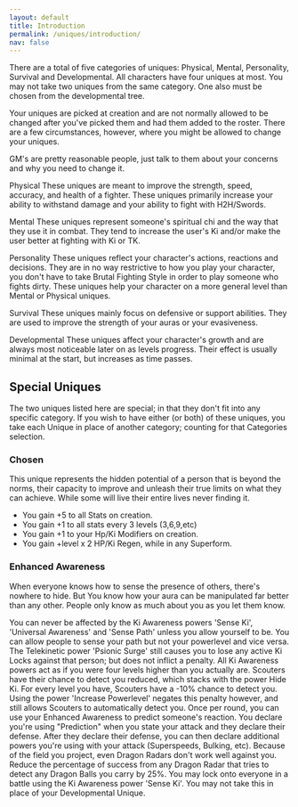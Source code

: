 ```yaml
---
layout: default
title: Introduction
permalink: /uniques/introduction/
nav: false
---
```


There are a total of five categories of uniques: Physical, Mental, Personality, Survival and Developmental. All characters have four uniques at most. You may not take two uniques from the same category. One also must be chosen from the developmental tree.

Your uniques are picked at creation and are not normally allowed to be changed after you've picked them and had them added to the roster. There are a few circumstances, however, where you might be allowed to change your uniques.

GM's are pretty reasonable people, just talk to them about your concerns and why you need to change it.

Physical
These uniques are meant to improve the strength, speed, accuracy, and health of a fighter. These uniques primarily increase your ability to withstand damage and your ability to fight with H2H/Swords.

Mental
These uniques represent someone's spiritual chi and the way that they use it in combat. They tend to increase the user's Ki and/or make the user better at fighting with Ki or TK.

Personality
These uniques reflect your character's actions, reactions and decisions. They are in no way restrictive to how you play your character, you don't have to take Brutal Fighting Style in order to play someone who fights dirty. These uniques help your character on a more general level than Mental or Physical uniques.

Survival
These uniques mainly focus on defensive or support abilities. They are used to improve the strength of your auras or your evasiveness.

Developmental
These uniques affect your character's growth and are always most noticeable later on as levels progress. Their effect is usually minimal at the start, but increases as time passes.

## Special Uniques
The two uniques listed here are special; in that they don't fit into any specific category. If you wish to have either (or both) of these uniques, you take each Unique in place of another category; counting for that Categories selection.

### Chosen
This unique represents the hidden potential of a person that is beyond the norms, their capacity to improve and unleash their true limits on what they can achieve. While some will live their entire lives never finding it.

* You gain +5 to all Stats on creation.
* You gain +1 to all stats every 3 levels (3,6,9,etc)
* You gain +1 to your Hp/Ki Modifiers on creation.
* You gain +level x 2 HP/Ki Regen, while in any Superform.

### Enhanced Awareness
When everyone knows how to sense the presence of others, there's nowhere to hide. But You know how your aura can be manipulated far better than any other. People only know as much about you as you let them know.

You can never be affected by the Ki Awareness powers 'Sense Ki', 'Universal Awareness' and 'Sense Path' unless you allow yourself to be.
You can allow people to sense your path but not your powerlevel and vice versa.
The Telekinetic power 'Psionic Surge' still causes you to lose any active Ki Locks against that person; but does not inflict a penalty.
All Ki Awareness powers act as if you were four levels higher than you actually are.
Scouters have their chance to detect you reduced, which stacks with the power Hide Ki. For every level you have, Scouters have a -10% chance to detect you. Using the power 'Increase Powerlevel' negates this penalty however, and still allows Scouters to automatically detect you.
Once per round, you can use your Enhanced Awareness to predict someone's reaction. You declare you're using "Prediction" when you state your attack and they declare their defense. After they declare their defense, you can then declare additional powers you're using with your attack (Superspeeds, Bulking, etc).
Because of the field you project, even Dragon Radars don't work well against you. Reduce the percentage of success from any Dragon Radar that tries to detect any Dragon Balls you carry by 25%.
You may lock onto everyone in a battle using the Ki Awareness power 'Sense Ki'.
You may not take this in place of your Developmental Unique.